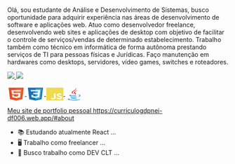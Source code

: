 ### 
Olá, sou estudante de Análise e Desenvolvimento de Sistemas, busco oportunidade para adquirir experiência nas áreas de desenvolvimento de software e aplicações web.
Atuo como desenvolvedor freelance, desenvolvendo web sites e aplicações de desktop com objetivo de facilitar o controle de serviços/vendas de determinado estabelecimento.
Trabalho também como técnico em informática de forma autônoma prestando serviços de TI para pessoas físicas e Jurídicas. Faço manutenção em hardwares como desktops, servidores, vídeo games, switches e roteadores.

<div>
  <a href="https://github.com/gdpnei2002">
  <img height="180em" src="https://github-readme-stats.vercel.app/api?username=gdpnei2002&show_icons=true&theme=dark&include_all_commits=true&count_private=true"/>
  <img height="180em" src="https://github-readme-stats.vercel.app/api/top-langs/?username=gdpnei2002&layout=compact&langs_count=7&theme=dark"/>
</div>
  <div style="display: inline_block"><br>
  <img align="center" alt="Rafa-HTML" height="30" width="40" src="https://raw.githubusercontent.com/devicons/devicon/master/icons/html5/html5-original.svg">
  <img align="center" alt="Rafa-CSS" height="30" width="40" src="https://raw.githubusercontent.com/devicons/devicon/master/icons/css3/css3-original.svg">
    <img align="center" alt="Rafa-Js" height="30" width="40" src="https://raw.githubusercontent.com/devicons/devicon/master/icons/javascript/javascript-plain.svg">
  <img align="center"  height="30" width="40" link rel="stylesheet" src="https://raw.githubusercontent.com/devicons/devicon/master/icons/java/java-original.svg">
 

Meu site de portfolio pessoal https://curriculogdpnei-df006.web.app/#about 
</div>

- 📚  Estudando atualmente React ...
- 🖥  Trabalho como freelancer ...
- 💼 Busco trabalho como DEV CLT ...

